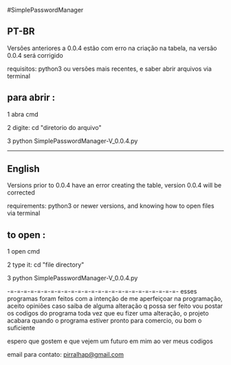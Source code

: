 #SimplePasswordManager



PT-BR
-----
Versões anteriores a 0.0.4 estão com erro na criação na tabela, na versão 0.0.4 será corrigido

requisitos: python3 ou versões mais recentes, e saber abrir arquivos via terminal


para abrir :
------------
  1 abra cmd

  2 digite: cd "diretorio do arquivo"

  3 python SimplePasswordManager-V_0.0.4.py
  
-------------------------------------------------------------------------------------------------
English
-------

Versions prior to 0.0.4 have an error creating the table, version 0.0.4 will be corrected

requirements: python3 or newer versions, and knowing how to open files via terminal

to open :
----------
  1 open cmd

  2 type it: cd "file directory"

  3 python SimplePasswordManager-V_0.0.4.py



-=-=-=-=-=-=-=-=-=-=-=-=-=-=-=-=-=-=-=-=-=-=-=-=-=-
esses programas foram feitos com a intenção de me
aperfeiçoar na programação, aceito opiniões 
caso saiba de alguma alteração q possa ser feito
vou postar os codigos do programa toda vez que
eu fizer uma alteração, o projeto acabara quando o 
programa estiver pronto para comercio, ou bom o 
suficiente

espero que gostem e que vejem um futuro em mim ao ver 
meus codigos

email para contato:
pirralhap@gmail.com
